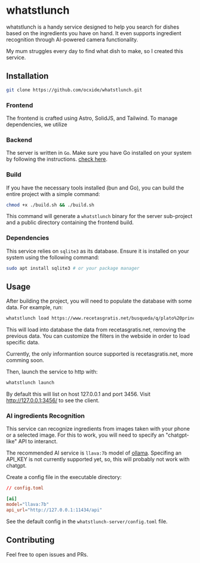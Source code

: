 # whatstlunch

whatstlunch is a handy service designed to help you search for dishes based on the ingredients you have on hand. 
It even supports ingredient recognition through AI-powered camera functionality.

My mum struggles every day to find what dish to make, so I created this service.

## Installation

```bash
git clone https://github.com/ocxide/whatstlunch.git
```

### Frontend

The frontend is crafted using Astro, SolidJS, and Tailwind. To manage dependencies, we utilize

### Backend

The server is written in `Go`. Make sure you have Go installed on your system by following the instructions. [check here](https://go.dev/doc/install).

### Build

If you have the necessary tools installed (bun and Go), you can build the entire project with a simple command:

```bash
chmod +x ./build.sh && ./build.sh
```

This command will generate a `whatstlunch` binary for the server sub-project and a public directory containing the frontend build.

### Dependencies

This service relies on `sqlite3` as its database. Ensure it is installed on your system using the following command:

```bash
sudo apt install sqlite3 # or your package manager
```

## Usage

After building the project, you will need to populate the database with some data. For example, run:

```bash
whatstlunch load https://www.recetasgratis.net/busqueda/q/plato%20principal/meal_id/3
```

This will load into database the data from recetasgratis.net, removing the previous data.
You can customize the filters in the webside in order to load specific data.

Currently, the only informantion source supported is recetasgratis.net, more comming soon.

Then, launch the service to http with:

```bash
whatstlunch launch
```

By default this will list on host 127.0.0.1 and port 3456. Visit http://127.0.0.1:3456/ to see the client.

### AI ingredients Recognition

This service can recognize ingredients from images taken with your phone or a selected image. For this to work, you will need to specify an
"chatgpt-like" API to interanct.

The recommended AI service is  `llava:7b` model of [ollama](https://www.ollama.com/).
Specifing an API_KEY is not currently supported yet, so, this will probably not work with chatgpt.

Create a config file in the executable directory:

```toml
// config.toml

[ai]
model="llava:7b"
api_url="http://127.0.0.1:11434/api"
```

See the default config in the `whatstlunch-server/config.toml` file.

## Contributing

Feel free to open issues and PRs.
